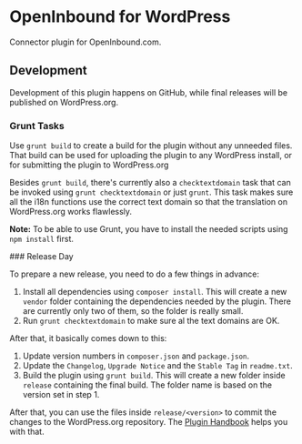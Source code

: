 # OpenInbound for WordPress

Connector plugin for OpenInbound.com.

## Development

Development of this plugin happens on GitHub, while final releases will be published on WordPress.org.

### Grunt Tasks

Use `grunt build` to create a build for the plugin without any unneeded files. That build can be used for uploading the plugin to any WordPress install, or for submitting the plugin to WordPress.org

Besides `grunt build`, there's currently also a `checktextdomain` task that can be invoked using `grunt checktextdomain` or just `grunt`. This task makes sure all the i18n functions use the correct text domain so that the translation on WordPress.org works flawlessly.

**Note:** To be able to use Grunt, you have to install the needed scripts using `npm install` first.

### Release Day

To prepare a new release, you need to do a few things in advance:

1. Install all dependencies using `composer install`.
   This will create a new `vendor` folder containing the dependencies needed by the plugin. There are currently only two of them, so the folder is really small.
2. Run `grunt checktextdomain` to make sure al the text domains are OK.

After that, it basically comes down to this:

1. Update version numbers in `composer.json` and `package.json`.
2. Update the `Changelog`, `Upgrade Notice` and the `Stable Tag` in `readme.txt`.
3. Build the plugin using `grunt build`.
   This will create a new folder inside `release` containing the final build. The folder name is based on the version set in step 1.

After that, you can use the files inside `release/<version>` to commit the changes to the WordPress.org repository. The [Plugin Handbook](https://developer.wordpress.org/plugins/wordpress-org/how-to-use-subversion/) helps you with that.